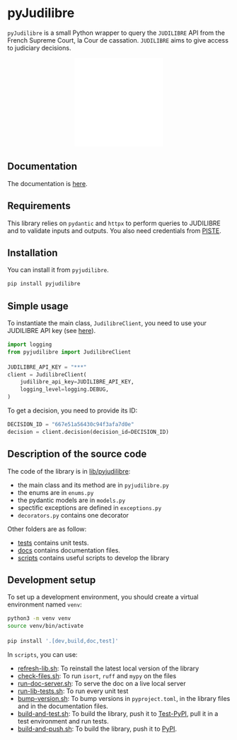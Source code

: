 # pyJudilibre

`pyJudilibre` is a small Python wrapper to query the `JUDILIBRE` API from the French Supreme Court, la Cour de cassation. `JUDILIBRE` aims to give access to judiciary decisions.

<center>
<img src="/docs/images/logo-white.svg" alt="Logo de pyjudilibre ?" width="200"/>
</center>

## Documentation

The documentation is [here](https://pyjudilibre.readthedocs.io/en/latest/).


## Requirements

This library relies on `pydantic` and `httpx` to perform queries to JUDILIBRE and to validate inputs and outputs.
You also need credentials from [PISTE](https://piste.gouv.fr).

## Installation

You can install it from `pyjudilibre`.

```sh
pip install pyjudilibre
```

## Simple usage

To instantiate the main class, `JudilibreClient`, you need to use your JUDILIBRE API key (see [here](https://pyjudilibre.readthedocs.io/en/latest/piste-set-up/)).

```python
import logging
from pyjudilibre import JudilibreClient

JUDILIBRE_API_KEY = "***"
client = JudilibreClient(
    judilibre_api_key=JUDILIBRE_API_KEY,
    logging_level=logging.DEBUG,
)
```

To get a decision, you need to provide its ID: 

```python
DECISION_ID = "667e51a56430c94f3afa7d0e"
decision = client.decision(decision_id=DECISION_ID)
```

## Description of the source code

The code of the library is in [lib/pyjudilibre](/lib/pyjudilibre/):

- the main class and its method are in `pyjudilibre.py`
- the enums are in `enums.py`
- the pydantic models are in `models.py`
- spectific exceptions are defined in `exceptions.py`
- `decorators.py` contains one decorator

Other folders are as follow:
- [tests](/tests) contains unit tests.
- [docs](/docs) contains documentation files.
- [scripts](/scripts/) contains useful scripts to develop the library

## Development setup

To set up a development environment, you should create a virtual environment named `venv`:

```sh
python3 -m venv venv
source venv/bin/activate

pip install '.[dev,build,doc,test]'
```

In `scripts`, you can use:

- [refresh-lib.sh](/scripts/refresh-lib.sh): To reinstall the latest local version of the library
- [check-files.sh](/scripts/check-files.sh): To run `isort`, `ruff` and `mypy` on the files
- [run-doc-server.sh](/scripts/run-doc-server.sh): To serve the doc on a live local server
- [run-lib-tests.sh](/scripts/run-lib-tests.sh): To run every unit test
- [bump-version.sh](/scripts/bump-version.sh): To bump versions in `pyproject.toml`, in the library files and in the documentation files.
- [build-and-test.sh](/scripts/build-and-test.sh): To build the library, push it to [Test-PyPI](https://test.pypi.org/project/pyjudilibre/), pull it in a test environment and run tests.
- [build-and-push.sh](/scripts/build-and-push.sh): To build the library, push it to [PyPI](https://pypi.org/project/pyjudilibre/).
